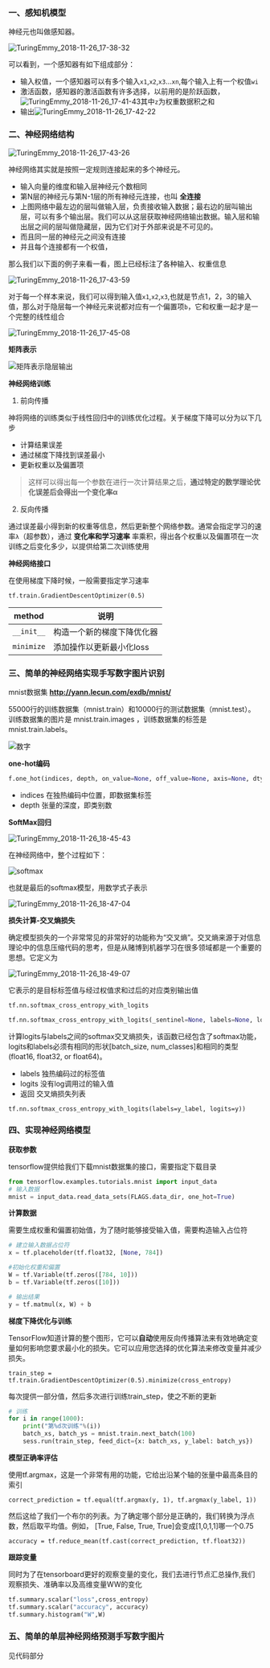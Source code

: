 ### 一、感知机模型

神经元也叫做感知器。

![TuringEmmy_2018-11-26_17-38-32](image/TuringEmmy_2018-11-26_17-38-32.jpg)

可以看到，一个感知器有如下组成部分：

- 输入权值，一个感知器可以有多个输入`x1`,`x2`,`x3`...`xn`,每个输入上有一个权值`wi`
- 激活函数，感知器的激活函数有许多选择，以前用的是阶跃函数，![TuringEmmy_2018-11-26_17-41-43](image/TuringEmmy_2018-11-26_17-41-43.jpg)其中`z`为权重数据积之和
- 输出![TuringEmmy_2018-11-26_17-42-22](image/TuringEmmy_2018-11-26_17-42-22.jpg)

### 二、神经网络结构

![TuringEmmy_2018-11-26_17-43-26](image/TuringEmmy_2018-11-26_17-43-26.jpg)

神经网络其实就是按照一定规则连接起来的多个神经元。

- 输入向量的维度和输入层神经元个数相同
- 第N层的神经元与第N-1层的所有神经元连接，也叫 **全连接**
- 上图网络中最左边的层叫做输入层，负责接收输入数据；最右边的层叫输出层，可以有多个输出层。我们可以从这层获取神经网络输出数据。输入层和输出层之间的层叫做隐藏层，因为它们对于外部来说是不可见的。
- 而且同一层的神经元之间没有连接
- 并且每个连接都有一个权值，

那么我们以下面的例子来看一看，图上已经标注了各种输入、权重信息

![TuringEmmy_2018-11-26_17-43-59](image/TuringEmmy_2018-11-26_17-43-59.jpg)

对于每一个样本来说，我们可以得到输入值`x1`,`x2`,`x3`,也就是节点1，2，3的输入值，那么对于隐层每一个神经元来说都对应有一个偏置项`b`，它和权重一起才是一个完整的线性组合

![TuringEmmy_2018-11-26_17-45-08](image/TuringEmmy_2018-11-26_17-45-08.jpg)

**矩阵表示**

![矩阵表示隐层输出](image/矩阵表示隐层输出.png)

**神经网络训练**

1. 前向传播

神将网络的训练类似于线性回归中的训练优化过程。关于梯度下降可以分为以下几步

- 计算结果误差
- 通过梯度下降找到误差最小
- 更新权重以及偏置项

> 这样可以得出每一个参数在进行一次计算结果之后，**通过特定的数学理论优化误差后会得出一个变化率α**

2. 反向传播

通过误差最小得到新的权重等信息，然后更新整个网络参数。通常会指定学习的速率`λ`（超参数），通过 **变化率和学习速率** 率乘积，得出各个权重以及偏置项在一次训练之后变化多少，以提供给第二次训练使用

**神经网络接口**

在使用梯度下降时候，一般需要指定学习速率

```
tf.train.GradientDescentOptimizer(0.5)
```

| method     | 说明             |
| ---------- | -------------- |
| `__init__` | 构造一个新的梯度下降优化器  |
| `minimize` | 添加操作以更新最小化loss |

### 三、简单的神经网络实现手写数字图片识别
mnist数据集 **http://yann.lecun.com/exdb/mnist/**

55000行的训练数据集（mnist.train）和10000行的测试数据集（mnist.test）。训练数据集的图片是 mnist.train.images ，训练数据集的标签是 mnist.train.labels。

![数字](image/数字.png)

**one-hot编码**

```python
f.one_hot(indices, depth, on_value=None, off_value=None, axis=None, dtype=None, name=None)
```

- indices 在独热编码中位置，即数据集标签
- depth 张量的深度，即类别数

**SoftMax回归**

![TuringEmmy_2018-11-26_18-45-43](image/TuringEmmy_2018-11-26_18-45-43.jpg)

在神经网络中，整个过程如下：

![softmax](image/softmax.png)

也就是最后的softmax模型，用数学式子表示

![TuringEmmy_2018-11-26_18-47-04](image/TuringEmmy_2018-11-26_18-47-04.jpg)

**损失计算-交叉熵损失**

确定模型损失的一个非常常见的非常好的功能称为“交叉熵”。交叉熵来源于对信息理论中的信息压缩代码的思考，但是从赌博到机器学习在很多领域都是一个重要的思想。它定义为

![TuringEmmy_2018-11-26_18-49-07](image/TuringEmmy_2018-11-26_18-49-07.jpg)

它表示的是目标标签值与经过权值求和过后的对应类别输出值

```python
tf.nn.softmax_cross_entropy_with_logits

tf.nn.softmax_cross_entropy_with_logits(_sentinel=None, labels=None, logits=None, dim=-1, name=None)
```

计算logits与labels之间的softmax交叉熵损失，该函数已经包含了softmax功能，logits和labels必须有相同的形状[batch_size, num_classes]和相同的类型(float16, float32, or float64)。

- labels 独热编码过的标签值
- logits 没有log调用过的输入值
- 返回 交叉熵损失列表

```
tf.nn.softmax_cross_entropy_with_logits(labels=y_label, logits=y))
```

### 四、实现神经网络模型

**获取参数**

tensorflow提供给我们下载mnist数据集的接口，需要指定下载目录

```python
from tensorflow.examples.tutorials.mnist import input_data
# 输入数据
mnist = input_data.read_data_sets(FLAGS.data_dir, one_hot=True)
```

**计算数据**

需要生成权重和偏置初始值，为了随时能够接受输入值，需要构造输入占位符

```python
# 建立输入数据占位符
x = tf.placeholder(tf.float32, [None, 784])

#初始化权重和偏置
W = tf.Variable(tf.zeros([784, 10]))
b = tf.Variable(tf.zeros([10]))

# 输出结果
y = tf.matmul(x, W) + b
```

**梯度下降优化与训练**

TensorFlow知道计算的整个图形，它可以**自动**使用反向传播算法来有效地确定变量如何影响您要求最小化的损失。它可以应用您选择的优化算法来修改变量并减少损失。

```
train_step = tf.train.GradientDescentOptimizer(0.5).minimize(cross_entropy)
```

每次提供一部分值，然后多次进行训练train_step，使之不断的更新

```python
# 训练
for i in range(1000):
    print("第%d次训练"%(i))
    batch_xs, batch_ys = mnist.train.next_batch(100)
    sess.run(train_step, feed_dict={x: batch_xs, y_label: batch_ys})
```

**模型正确率评估**

使用tf.argmax，这是一个非常有用的功能，它给出沿某个轴的张量中最高条目的索引

```
correct_prediction = tf.equal(tf.argmax(y, 1), tf.argmax(y_label, 1))
```

然后这给了我们一个布尔的列表。为了确定哪个部分是正确的，我们转换为浮点数，然后取平均值。例如， [True, False, True, True]会变成[1,0,1,1]哪一个0.75

```
accuracy = tf.reduce_mean(tf.cast(correct_prediction, tf.float32))
```

**跟踪变量**

同时为了在tensorboard更好的观察变量的变化，我们去进行节点汇总操作,我们观察损失、准确率以及高维变量WW的变化

```python
tf.summary.scalar("loss",cross_entropy)
tf.summary.scalar("accuracy", accuracy)
tf.summary.histogram("W",W)
```

### 五、简单的单层神经网络预测手写数字图片

见代码部分